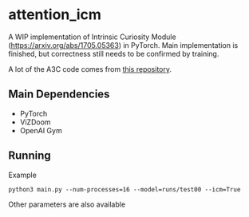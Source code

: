 # attention_icm
A WIP implementation of Intrinsic Curiosity Module (https://arxiv.org/abs/1705.05363) in PyTorch.
Main implementation is finished, but correctness still needs to be confirmed by training.

A lot of the A3C code comes from [this repository](https://github.com/ikostrikov/pytorch-a3c).

## Main Dependencies
* PyTorch
* ViZDoom
* OpenAI Gym

## Running
Example

```python3 main.py --num-processes=16 --model=runs/test00 --icm=True```

Other parameters are also available
